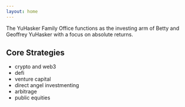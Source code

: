 ```yaml
---
layout: home
---
```


The YuHasker Family Office functions as the investing arm of Betty and
Geoffrey YuHasker with a focus on absolute returns.

## Core Strategies
- crypto and web3
- defi
- venture capital
- direct angel investmenting
- arbitrage
- public equities

